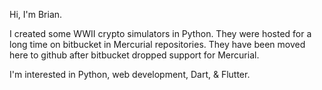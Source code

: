 Hi, I'm Brian.

I created some WWII crypto simulators in Python. They were hosted for a long
time on bitbucket in Mercurial repositories. They have been moved here to
github after bitbucket dropped support for Mercurial.

I'm interested in Python, web development, Dart, & Flutter.
